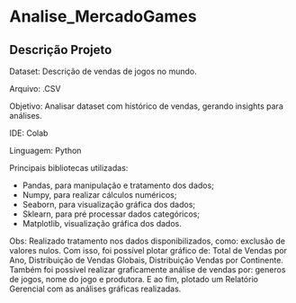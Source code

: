 # Analise_MercadoGames

## Descrição Projeto

Dataset: Descrição de vendas de jogos no mundo.

Arquivo: .CSV

Objetivo: Analisar dataset com histórico de vendas, gerando insights para análises. 

IDE: Colab

Linguagem: Python

Principais bibliotecas utilizadas:
- Pandas, para manipulação e tratamento dos dados;
- Numpy, para realizar cálculos numéricos;
- Seaborn, para visualização gráfica dos dados;
- Sklearn, para pré processar dados categóricos;
- Matplotlib, visualização gráfica dos dados.

Obs: Realizado tratamento nos dados disponibilizados, como: exclusão de valores nulos.
Com isso, foi possível plotar gráfico de: Total de Vendas por Ano, Distribuição de Vendas Globais, Distribuição Vendas por Continente. 
Também foi possível realizar graficamente análise de vendas por: generos de jogos, nome do jogo e produtora.
E ao fim, plotado um Relatório Gerencial com as análises gráficas realizadas.
